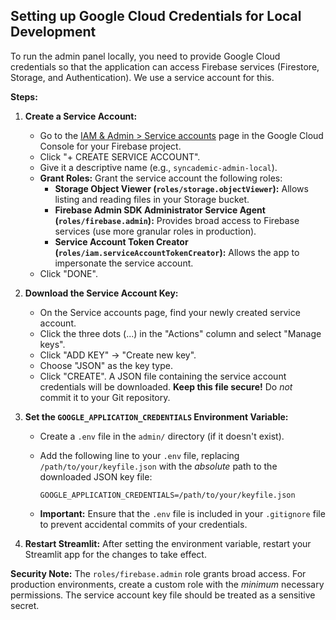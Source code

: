 ## Setting up Google Cloud Credentials for Local Development

To run the admin panel locally, you need to provide Google Cloud credentials so that the application can access Firebase services (Firestore, Storage, and Authentication). We use a service account for this.

**Steps:**

1.  **Create a Service Account:**
    *   Go to the [IAM & Admin > Service accounts](https://console.cloud.google.com/iam-admin/serviceaccounts) page in the Google Cloud Console for your Firebase project.
    *   Click "+ CREATE SERVICE ACCOUNT".
    *   Give it a descriptive name (e.g., `syncademic-admin-local`).
    *   **Grant Roles:** Grant the service account the following roles:
        *   **Storage Object Viewer (`roles/storage.objectViewer`):** Allows listing and reading files in your Storage bucket.
        *   **Firebase Admin SDK Administrator Service Agent (`roles/firebase.admin`):** Provides broad access to Firebase services (use more granular roles in production).
        *   **Service Account Token Creator (`roles/iam.serviceAccountTokenCreator`):** Allows the app to impersonate the service account.
    *   Click "DONE".

2.  **Download the Service Account Key:**
    *   On the Service accounts page, find your newly created service account.
    *   Click the three dots (...) in the "Actions" column and select "Manage keys".
    *   Click "ADD KEY" -> "Create new key".
    *   Choose "JSON" as the key type.
    *   Click "CREATE". A JSON file containing the service account credentials will be downloaded.  **Keep this file secure!**  Do *not* commit it to your Git repository.

3.  **Set the `GOOGLE_APPLICATION_CREDENTIALS` Environment Variable:**
    *   Create a `.env` file in the `admin/` directory (if it doesn't exist).
    *   Add the following line to your `.env` file, replacing `/path/to/your/keyfile.json` with the *absolute* path to the downloaded JSON key file:

        ```
        GOOGLE_APPLICATION_CREDENTIALS=/path/to/your/keyfile.json
        ```

    *   **Important:** Ensure that the `.env` file is included in your `.gitignore` file to prevent accidental commits of your credentials.

4.  **Restart Streamlit:** After setting the environment variable, restart your Streamlit app for the changes to take effect.

**Security Note:** The `roles/firebase.admin` role grants broad access. For production environments, create a custom role with the *minimum* necessary permissions.  The service account key file should be treated as a sensitive secret.